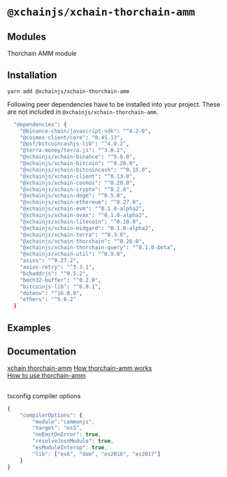 # `@xchainjs/xchain-thorchain-amm`

## Modules

Thorchain AMM module

## Installation

```
yarn add @xchainjs/xchain-thorchain-amm
```

Following peer dependencies have to be installed into your project. These are not included in `@xchainjs/xchain-thorchain-amm`.

```bash
  "dependencies": {
    "@binance-chain/javascript-sdk": "^4.2.0",
    "@cosmos-client/core": "0.45.13",
    "@psf/bitcoincashjs-lib": "^4.0.2",
    "@terra-money/terra.js": "^3.0.2",
    "@xchainjs/xchain-binance": "^5.6.0",
    "@xchainjs/xchain-bitcoin": "^0.20.0",
    "@xchainjs/xchain-bitcoincash": "^0.15.0",
    "@xchainjs/xchain-client": "^0.13.0",
    "@xchainjs/xchain-cosmos": "^0.20.0",
    "@xchainjs/xchain-crypto": "^0.2.6",
    "@xchainjs/xchain-doge": "^0.5.0",
    "@xchainjs/xchain-ethereum": "^0.27.0",
    "@xchainjs/xchain-evm": "^0.1.0-alpha2",
    "@xchainjs/xchain-avax": "^0.1.0-alpha2",
    "@xchainjs/xchain-litecoin": "^0.10.0",
    "@xchainjs/xchain-midgard": "0.1.0-alpha2",
    "@xchainjs/xchain-terra": "^0.3.0",
    "@xchainjs/xchain-thorchain": "^0.26.0",
    "@xchainjs/xchain-thorchain-query": "^0.1.0-beta",
    "@xchainjs/xchain-util": "^0.9.0",
    "axios": "^0.27.2",
    "axios-retry": "^3.3.1",
    "bchaddrjs": "^0.5.2",
    "bech32-buffer": "^0.2.0",
    "bitcoinjs-lib": "^6.0.1",
    "dotenv": "^16.0.0",
    "ethers": "^5.6.2"
  }

```

## Examples

## Documentation

[xchain thorchain-amm](http://docs.xchainjs.org/xchain-thorchain-amm/)
[How thorchain-amm works](http://docs.xchainjs.org/xchain-thorchain-amm/how-it-works.html)\
[How to use thorchain-amm](http://docs.xchainjs.org/xchain-thorchain-amm/how-to-use.html)

##

tsconfig compiler options

```ts
{
    "compilerOptions": {
        "module":"commonjs",
        "target": "es5",
        "noEmitOnError": true,
        "resolveJsonModule": true,
        "esModuleInterop": true,
        "lib": ["es6", "dom", "es2016", "es2017"]
    }
}
```
